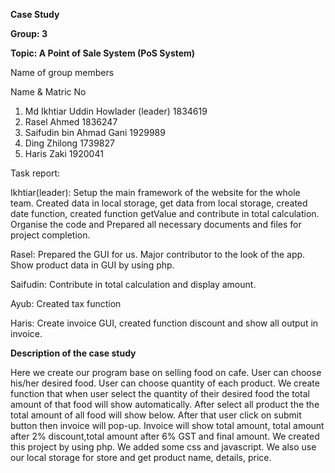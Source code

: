 **Case Study**

**Group: 3**

**Topic: A Point of Sale System (PoS System)**

Name of group members

Name & Matric No

1. Md Ikhtiar Uddin Howlader (leader)	1834619
2. Rasel Ahmed	1836247
3. Saifudin bin Ahmad Gani	1929989
4. Ding Zhilong	1739827
5. Haris Zaki	1920041

Task report:

Ikhtiar(leader): Setup the main framework of the website for the whole team. Created data in local storage, get data from local storage, created date function, created function getValue and contribute in total calculation. Organise the code and Prepared all necessary documents and files for project completion.

Rasel: Prepared the GUI for us. Major contributor to the look of the app. Show product data in GUI by using php.

Saifudin: Contribute in total calculation and display amount.

Ayub: Created tax function

Haris: Create invoice GUI, created function discount and show all output in invoice.

**Description of the case study**

Here we create our program base on selling food on cafe. User can choose his/her desired food. User can choose quantity of each product. We create function that when user select the quantity of their desired food the total amount of that food will show automatically. After select all product the the total amount of all food will show below. After that user click on submit button then invoice will pop-up. Invoice will show total amount, total amount after 2% discount,total amount after 6% GST and final amount.
We created this project by using php. We added some css and javascript. We also use our local storage for store and get product name, details, price. 
